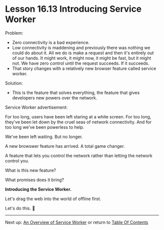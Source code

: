 # Lesson 16.13 Introducing Service Worker

Problem:
- Zero connectivity is a bad experience.
- Low connectivity is maddening and previously there was nothing we could do about it. All we do is make a request and then it's entirely out of our hands. It might work, it might now, it might be fast, but it might not. We have zero control until the request succeeds. If it succeeds.
- That story changes with a relatively new browser feature called service worker.

Solution:
- This is the feature that solves everything, the feature that gives developers new powers over the network. 

Service Worker advertisement:

For too long, users have been left staring at a white screen. For too long, they've been let down by the cruel seas of network connectivity. And for too long we've been powerless to help. 

We've been left waiting. But no longer.

A new browswer feature has arrived. A total game changer.

A feature that lets you control the network rather than letting the network control you.

What is this new feature?

What promises does it bring?

**Introducing the Service Worker.**

Let's drag the web into the world of offline first.

Let's do this. :trident:

- - -
Next up: [An Overview of Service Worker](ND024_Part2_Lesson17_01.md) or return to [Table Of Contents](./ND024_TableOfContents.md)
